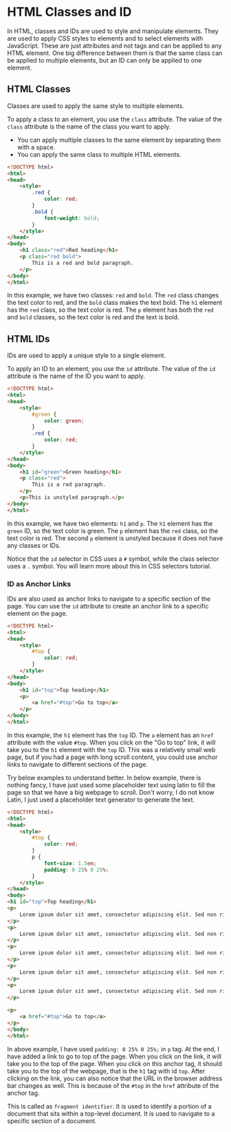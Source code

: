# HTML Classes and ID

In HTML, classes and IDs are used to style and manipulate elements. They are used to apply CSS styles to elements and to select elements with JavaScript. These are just attributes and not tags and can be applied to any HTML element. One big difference between them is that the same class can be applied to multiple elements, but an ID can only be applied to one element.

## HTML Classes

Classes are used to apply the same style to multiple elements. 

To apply a class to an element, you use the `class` attribute. The value of the `class` attribute is the name of the class you want to apply. 

- You can apply multiple classes to the same element by separating them with a space.
- You can apply the same class to multiple HTML elements.

```html
<!DOCTYPE html>
<html>
<head>
    <style>
        .red {
            color: red;
        }
        .bold {
            font-weight: bold;
        }
    </style>
</head>
<body>
    <h1 class="red">Red heading</h1>
    <p class="red bold">
        This is a red and bold paragraph.
    </p>
</body>
</html>
```

In this example, we have two classes: `red` and `bold`. The `red` class changes the text color to red, and the `bold` class makes the text bold. The `h1` element has the `red` class, so the text color is red. The `p` element has both the `red` and `bold` classes, so the text color is red and the text is bold.

## HTML IDs

IDs are used to apply a unique style to a single element.

To apply an ID to an element, you use the `id` attribute. The value of the `id` attribute is the name of the ID you want to apply.

```html
<!DOCTYPE html>
<html>
<head>
    <style>
        #green {
            color: green;
        }
        .red {
            color: red;
        }
    </style>
</head>
<body>
    <h1 id="green">Green heading</h1>
    <p class="red">
        This is a red paragraph.
    </p>
    <p>This is unstyled paragraph.</p>
</body>
</html>
```

In this example, we have two elements: `h1` and `p`. The `h1` element has the `green` ID, so the text color is green. The `p` element has the `red` class, so the text color is red. The second `p` element is unstyled because it does not have any classes or IDs.

Notice that the `id` selector in CSS uses a `#` symbol, while the class selector uses a `.` symbol. You will learn more about this in CSS selectors tutorial.

### ID as Anchor Links

IDs are also used as anchor links to navigate to a specific section of the page. You can use the `id` attribute to create an anchor link to a specific element on the page.

```html
<!DOCTYPE html>
<html>
<head>
    <style>
        #top {
            color: red;
        }
    </style>
</head>
<body>
    <h1 id="top">Top heading</h1>
    <p>
        <a href="#top">Go to top</a>
    </p>
</body>
</html>
```

In this example, the `h1` element has the `top` ID. The `a` element has an `href` attribute with the value `#top`. When you click on the "Go to top" link, it will take you to the `h1` element with the `top` ID. This was a relatively small web page, but if you had a page with long scroll content, you could use anchor links to navigate to different sections of the page.

Try below examples to understand better. In below example, there is nothing fancy, I have just used some placeholder text using latin to fill the page so that we have a big webpage to scroll. Don't worry, I do not know Latin, I just used a placeholder text generator to generate the text.

```html
<!DOCTYPE html>
<html>
<head>
    <style>
        #top {
            color: red;
        }
        p {
            font-size: 1.5em;
            padding: 0 25% 0 25%;
        }
    </style>
</head>
<body>
<h1 id="top">Top heading</h1>
<p>
    Lorem ipsum dolor sit amet, consectetur adipiscing elit. Sed non risus. Suspendisse lectus tortor, dignissim sit amet, adipiscing nec, ultricies sed, dolor. Cras elementum ultrices diam. Maecenas ligula massa, varius a, semper congue, euismod non, mi. Proin porttitor, orci nec nonummy molestie, enim est eleifend mi, non fermentum diam nisl sit amet erat. Duis semper. Duis arcu massa, scelerisque vitae, consequat in, pretium a, enim. Pellentesque congue. Ut in risus volutpat libero pharetra tempor. Cras vestibulum bibendum augue. Praesent egestas leo in pede. Praesent blandit odio eu enim. Pellentesque sed dui ut augue blandit sodales. Vestibulum ante ipsum primis in faucibus orci luctus et ultrices posuere cubilia Curae; Aliquam nibh. Mauris ac mauris sed pede pellentesque fermentum. Maecenas adipiscing ante non diam sodales hendrerit.
</p>
<p>
    Lorem ipsum dolor sit amet, consectetur adipiscing elit. Sed non risus. Suspendisse lectus tortor, dignissim sit amet, adipiscing nec, ultricies sed, dolor. Cras elementum ultrices diam. Maecenas ligula massa, varius a, semper congue, euismod non, mi. Proin porttitor, orci nec nonummy molestie, enim est eleifend mi, non fermentum diam nisl sit amet erat. Duis semper. Duis arcu massa, scelerisque vitae, consequat in, pretium a, enim. Pellentesque congue. Ut in risus volutpat libero pharetra tempor. Cras vestibulum bibendum augue. Praesent egestas leo in pede. Praesent blandit odio eu enim. Pellentesque sed dui ut augue blandit sodales. Vestibulum ante ipsum primis in faucibus orci luctus et  ultrices posuere cubilia Curae; Aliquam nibh. Mauris ac mauris sed pede pellentesque fermentum. Maecenas adipiscing ante non diam sodales hendrerit.
</p>
<p>
    Lorem ipsum dolor sit amet, consectetur adipiscing elit. Sed non risus. Suspendisse lectus tortor, dignissim sit amet, adipiscing nec, ultricies sed, dolor. Cras elementum ultrices diam. Maecenas ligula massa, varius a, semper congue, euismod non, mi. Proin porttitor, orci nec nonummy molestie, enim est eleifend mi, non fermentum diam nisl sit amet erat. Duis semper. Duis arcu massa, scelerisque vitae, consequat in, pretium a, enim. Pellentesque congue. Ut in risus volutpat libero pharetra tempor. Cras vestibulum bibendum augue. Praesent egestas leo in pede. Praesent blandit odio eu enim. Pellentesque sed dui ut augue blandit sodales. Vestibulum ante ipsum primis in faucibus orci luctus et ultrices posuere cubilia Curae; Aliquam nibh. Mauris ac mauris sed pede pellentesque fermentum. Maecenas adipiscing ante non diam sodales hendrerit.
</p>
<p>
    Lorem ipsum dolor sit amet, consectetur adipiscing elit. Sed non risus. Suspendisse lectus tortor, dignissim sit amet, adipiscing nec, ultricies sed, dolor. Cras elementum ultrices diam. Maecenas ligula massa, varius a, semper congue, euismod non, mi. Proin porttitor, orci nec nonummy molestie, enim est eleifend mi, non fermentum diam nisl sit amet erat. Duis semper. Duis arcu massa, scelerisque vitae, consequat in, pretium a, enim. Pellentesque congue. Ut in risus volutpat libero pharetra tempor. Cras vestibulum bibendum augue. Praesent egestas leo in pede. Praesent blandit odio eu enim. Pellentesque sed dui ut augue blandit sodales. Vestibulum ante ipsum primis in faucibus orci luctus et ultrices posuere cubilia Curae; Aliquam nibh. Mauris ac mauris sed pede pellentesque fermentum. Maecenas adipiscing ante non diam sodales hendrerit.
</p>
<p>
    Lorem ipsum dolor sit amet, consectetur adipiscing elit. Sed non risus. Suspendisse lectus tortor, dignissim sit amet, adipiscing nec, ultricies sed, dolor. Cras elementum ultrices diam. Maecenas ligula massa, varius a, semper congue, euismod non, mi. Proin porttitor, orci nec nonummy molestie, enim est eleifend mi, non fermentum diam nisl sit amet erat. Duis semper. Duis arcu massa, scelerisque vitae, consequat in, pretium a, enim. Pellentesque congue. Ut in risus volutpat libero pharetra tempor. Cras vestibulum bibendum augue. Praesent egestas leo in pede. Praesent blandit odio eu enim. Pellentesque sed dui ut augue blandit sodales. Vestibulum ante ipsum primis in faucibus orci luctus et ultrices posuere cubilia Curae; Aliquam nibh. Mauris ac mauris sed pede pellentesque fermentum. Maecenas adipiscing ante non diam sodales hendrerit.
</p>

<p>
    <a href="#top">Go to top</a>
</p>
</body>
</html>
```

In above example, I have used `padding: 0 25% 0 25%;` in `p` tag. At the end, I have added a link to go to top of the page. When you click on the link, it will take you to the top of the page. When you click on this anchor tag, it should take you to the top of the webpage, that is the `h1` tag with id `top`. After clicking on the link, you can also notice that the URL in the browser address bar changes as well. This is because of the `#top` in the `href` attribute of the anchor tag. 

This is called as `fragment identifier`. It is used to identify a portion of a document that sits within a top-level document. It is used to navigate to a specific section of a document. 